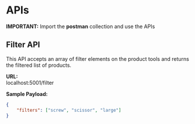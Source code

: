 # APIs

**IMPORTANT:** Import the **postman** collection and use the APIs

## Filter API
This API accepts an array of filter elements on the product tools and returns the filtered list of products.

**URL:**  
localhost:5001/filter 

**Sample Payload:**
```json
{
	"filters": ["screw", "scissor", "large"]
}
```

